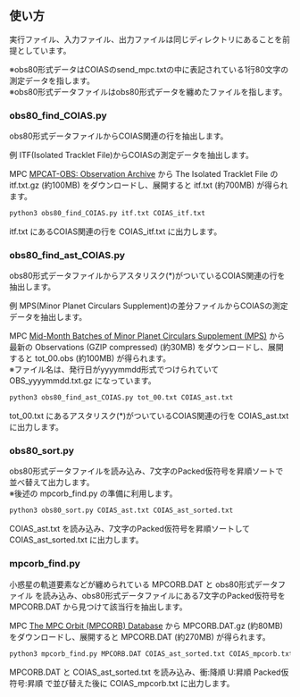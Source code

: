 ## 使い方

実行ファイル、入力ファイル、出力ファイルは同じディレクトリにあることを前提としています。

※obs80形式データはCOIASのsend_mpc.txtの中に表記されている1行80文字の測定データを指します。<br>※obs80形式データファイルはobs80形式データを纏めたファイルを指します。


### obs80_find_COIAS.py

obs80形式データファイルからCOIAS関連の行を抽出します。

例 ITF(Isolated Tracklet File)からCOIASの測定データを抽出します。

MPC [MPCAT-OBS: Observation Archive](https://www.minorplanetcenter.net/iau/ECS/MPCAT-OBS/MPCAT-OBS.html) から
The Isolated Tracklet File の itf.txt.gz (約100MB) をダウンロードし、展開すると itf.txt (約700MB) が得られます。

```bash
python3 obs80_find_COIAS.py itf.txt COIAS_itf.txt
```

itf.txt にあるCOIAS関連の行を COIAS_itf.txt に出力します。


### obs80_find_ast_COIAS.py

obs80形式データファイルからアスタリスク(*)がついているCOIAS関連の行を抽出します。

例 MPS(Minor Planet Circulars Supplement)の差分ファイルからCOIASの測定データを抽出します。

MPC [Mid-Month Batches of Minor Planet Circulars Supplement (MPS)](https://www.minorplanetcenter.net/iau/ECS/MPCUPDATE/MidMonthMPS.html) から
最新の Observations (GZIP compressed) (約30MB) をダウンロードし、展開すると tot_00.obs (約100MB) が得られます。<br>
※ファイル名は、発行日がyyyymmdd形式でつけられていて OBS_yyyymmdd.txt.gz になっています。

```bash
python3 obs80_find_ast_COIAS.py tot_00.txt COIAS_ast.txt
```

tot_00.txt にあるアスタリスク(*)がついているCOIAS関連の行を COIAS_ast.txt に出力します。


### obs80_sort.py

obs80形式データファイルを読み込み、7文字のPacked仮符号を昇順ソートで並べ替えて出力します。<br>
※後述の mpcorb_find.py の準備に利用します。

```bash
python3 obs80_sort.py COIAS_ast.txt COIAS_ast_sorted.txt
```

COIAS_ast.txt を読み込み、7文字のPacked仮符号を昇順ソートして COIAS_ast_sorted.txt に出力します。


### mpcorb_find.py

小惑星の軌道要素などが纏められている MPCORB.DAT と obs80形式データファイル を読み込み、obs80形式データファイルにある7文字のPacked仮符号を MPCORB.DAT から見つけて該当行を抽出します。

MPC [The MPC Orbit (MPCORB) Database](https://www.minorplanetcenter.net/iau/MPCORB.html) から
MPCORB.DAT.gz (約80MB) をダウンロードし、展開すると MPCORB.DAT (約270MB) が得られます。

```bash
python3 mpcorb_find.py MPCORB.DAT COIAS_ast_sorted.txt COIAS_mpcorb.txt
```

MPCORB.DAT と COIAS_ast_sorted.txt を読み込み、衝:降順 U:昇順 Packed仮符号:昇順 で並び替えた後に COIAS_mpcorb.txt に出力します。
